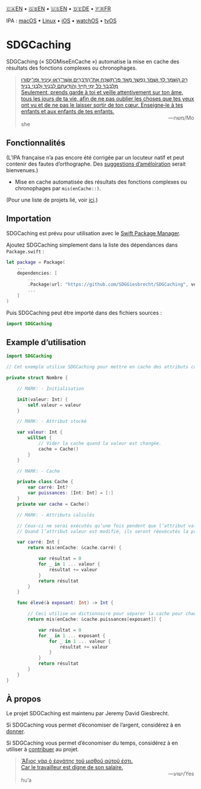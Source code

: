 <!--
 🇫🇷FR Lisez moi.md

 This source file is part of the SDGCaching open source project.
 https://sdggiesbrecht.github.io/SDGCaching/macOS

 Copyright ©2017 Jeremy David Giesbrecht and the SDGCaching project contributors.

 Soli Deo gloria.

 Licensed under the Apache Licence, Version 2.0.
 See http://www.apache.org/licenses/LICENSE-2.0 for licence information.
 -->

<!--
 !!!!!!! !!!!!!! !!!!!!! !!!!!!! !!!!!!! !!!!!!! !!!!!!!
 This file is managed by Workspace.
 Manual changes will not persist.
 For more information, see:
 https://github.com/SDGGiesbrecht/Workspace/blob/master/Documentation/Read‐Me.md
 !!!!!!! !!!!!!! !!!!!!! !!!!!!! !!!!!!! !!!!!!! !!!!!!!
 -->

[🇨🇦EN](🇨🇦EN%20Read%20Me.md) • [🇬🇧EN](🇬🇧EN%20Read%20Me.md) • [🇺🇸EN](🇺🇸EN%20Read%20Me.md) • [🇩🇪DE](🇩🇪DE%20Lies%20mich.md) • [🇫🇷FR](🇫🇷FR%20Lisez%20moi.md) <!--Skip in Jazzy-->

IPA : [macOS](https://sdggiesbrecht.github.io/SDGCaching/macOS) • [Linux](https://sdggiesbrecht.github.io/SDGCaching/Linux) • [iOS](https://sdggiesbrecht.github.io/SDGCaching/iOS) • [watchOS](https://sdggiesbrecht.github.io/SDGCaching/watchOS) • [tvOS](https://sdggiesbrecht.github.io/SDGCaching/tvOS)

# SDGCaching

SDGCaching (« SDGMiseEnCache ») automatise la mise en cache des résultats des fonctions complexes ou chronophages.

> [רַק הִשָּׁמֶר לְךָ וּשְׁמֹר נַפְשְׁךָ מְאֹד פֶּן־תִּשְׁכַּח אֶת־הַדְּבָרִים אֲשֶׁר־רָאוּ עֵינֶיךָ וּפֶן־יָסוּרוּ מִלְּבָבְךָ כֹּל יְמֵי חַיֶּיךָ וְהוֹדַעְתָּם לְבָנֶיךָ וְלִבְנֵי בָנֶיךָ׃<br>Seulement, prends garde à toi et veille attentivement sur ton âme, tous les jours de ta vie, afin de ne pas oublier les choses que tes yeux ont vu et de ne pas le laisser sortir de ton cœur. Enseigne‐le à tes enfants et aux enfants de tes enfants.](https://www.biblegateway.com/passage/?search=Deuteronomy+4&version=WLC;SG21)<br>&nbsp;&nbsp;&nbsp;&nbsp;&nbsp;&nbsp;&nbsp;&nbsp;&nbsp;&nbsp;&nbsp;&nbsp;&nbsp;&nbsp;&nbsp;&nbsp;&nbsp;&nbsp;&nbsp;&nbsp;&nbsp;&nbsp;&nbsp;&nbsp;&nbsp;&nbsp;&nbsp;&nbsp;&nbsp;&nbsp;&nbsp;&nbsp;&nbsp;&nbsp;&nbsp;&nbsp;&nbsp;&nbsp;&nbsp;&nbsp;&nbsp;&nbsp;&nbsp;&nbsp;&nbsp;&nbsp;&nbsp;&nbsp;&nbsp;&nbsp;&nbsp;&nbsp;&nbsp;&nbsp;&nbsp;&nbsp;&nbsp;&nbsp;&nbsp;&nbsp;&nbsp;&nbsp;&nbsp;&nbsp;&nbsp;&nbsp;&nbsp;&nbsp;&nbsp;&nbsp;&nbsp;&nbsp;&nbsp;&nbsp;&nbsp;&nbsp;&nbsp;&nbsp;&nbsp;&nbsp;&nbsp;&nbsp;&nbsp;&nbsp;&nbsp;&nbsp;&nbsp;&nbsp;&nbsp;&nbsp;&nbsp;&nbsp;&nbsp;&nbsp;&nbsp;&nbsp;&nbsp;&nbsp;&nbsp;&nbsp;―‎משה/Moshe

## Fonctionnalités

(L’IPA française n’a pas encore été corrigée par un locuteur natif et peut contenir des fautes d’orthographe. Des [suggestions d’améloiration](https://github.com/SDGGiesbrecht/SDGCaching/issues) serait bienvenues.)

- Mise en cache automatisée des résultats des fonctions complexes ou chronophages par `mis(enCache::)`.

(Pour une liste de projets lié, voir [ici](🇫🇷FR%20Projets%20liés.md).) <!--Skip in Jazzy-->

## Importation

SDGCaching est prévu pour utilisation avec le [Swift Package Manager](https://swift.org/package-manager/).

Ajoutez SDGCaching simplement dans la liste des dépendances dans `Package.swift` :

```swift
let package = Package(
    ...
    dependencies: [
        ...
        .Package(url: "https://github.com/SDGGiesbrecht/SDGCaching", versions: "2.1.0" ..< "3.0.0"),
        ...
    ]
)
```

Puis SDGCaching peut être importé dans des fichiers sources :

```swift
import SDGCaching
```

## Example d’utilisation

```swift
import SDGCaching

// Cet exemple utilise SDGCaching pour mettre en cache des attributs calculés d’une structure.

private struct Nombre {

    // MARK: - Initialisation

    init(valeur: Int) {
        self.valeur = valeur
    }

    // MARK: - Attribut stocké

    var valeur: Int {
        willSet {
            // Vider la cache quand la valeur est changée.
            cache = Cache()
        }
    }

    // MARK: - Cache

    private class Cache {
        var carré: Int?
        var puissances: [Int: Int] = [:]
    }
    private var cache = Cache()

    // MARK: - Attributs calculés

    // Ceux‐ci ne serai exécutés qu’une fois pendent que l’attribut valeur reste inchangé.
    // Quand l’attribut valeur est modifié, ils seront réexécutés la prochaine fois qu’ils soient utilisés.

    var carré: Int {
        return mis(enCache: &cache.carré) {

            var résultat = 0
            for _ in 1 ... valeur {
                résultat += valeur
            }
            return résultat
        }
    }

    func élevé(à exposant: Int) -> Int {

        // Ceci utilise un dictionnaire pour séparer la cache pour chaque exposant.
        return mis(enCache: &cache.puissances[exposant]) {

            var résultat = 0
            for _ in 1 ... exposant {
                for _ in 1 ... valeur {
                    résultat += valeur
                }
            }
            return résultat
        }
    }
}
```

## À propos

Le projet SDGCaching est maintenu par Jeremy David Giesbrecht.

Si SDGCaching vous permet d’économiser de l’argent, considérez à en [donner](https://paypal.me/JeremyGiesbrecht).

Si SDGCaching vous permet d’économiser du temps, considérez à en utiliser à [contribuer](https://github.com/SDGGiesbrecht/SDGCaching) au projet.

> [Ἄξιος γὰρ ὁ ἐργάτης τοῦ μισθοῦ αὐτοῦ ἐστι.<br>Car le travailleur est digne de son salaire.](https://www.biblegateway.com/passage/?search=Luke+10&version=SBLGNT;SG21)<br>&nbsp;&nbsp;&nbsp;&nbsp;&nbsp;&nbsp;&nbsp;&nbsp;&nbsp;&nbsp;&nbsp;&nbsp;&nbsp;&nbsp;&nbsp;&nbsp;&nbsp;&nbsp;&nbsp;&nbsp;&nbsp;&nbsp;&nbsp;&nbsp;&nbsp;&nbsp;&nbsp;&nbsp;&nbsp;&nbsp;&nbsp;&nbsp;&nbsp;&nbsp;&nbsp;&nbsp;&nbsp;&nbsp;&nbsp;&nbsp;&nbsp;&nbsp;&nbsp;&nbsp;&nbsp;&nbsp;&nbsp;&nbsp;&nbsp;&nbsp;&nbsp;&nbsp;&nbsp;&nbsp;&nbsp;&nbsp;&nbsp;&nbsp;&nbsp;&nbsp;&nbsp;&nbsp;&nbsp;&nbsp;&nbsp;&nbsp;&nbsp;&nbsp;&nbsp;&nbsp;&nbsp;&nbsp;&nbsp;&nbsp;&nbsp;&nbsp;&nbsp;&nbsp;&nbsp;&nbsp;&nbsp;&nbsp;&nbsp;&nbsp;&nbsp;&nbsp;&nbsp;&nbsp;&nbsp;&nbsp;&nbsp;&nbsp;&nbsp;&nbsp;&nbsp;&nbsp;&nbsp;&nbsp;&nbsp;&nbsp;―‎ישוע/Yeshuʼa
